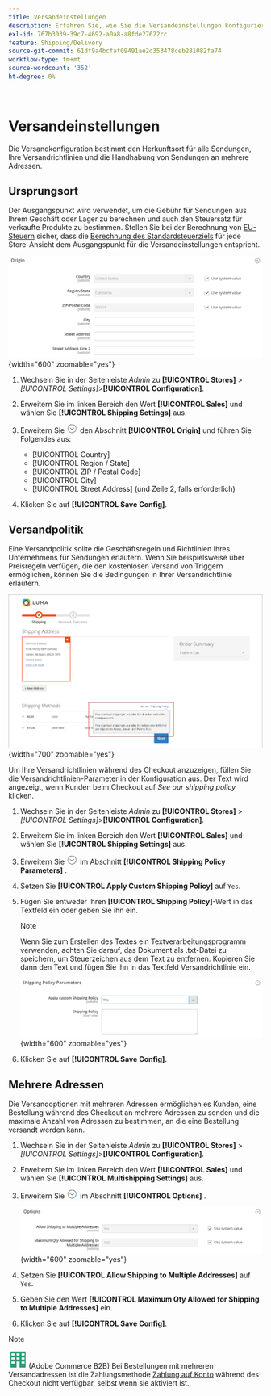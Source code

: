 ```yaml
---
title: Versandeinstellungen
description: Erfahren Sie, wie Sie die Versandeinstellungen konfigurieren, die den Ausgangspunkt und die Versandrichtlinie für Ihren Store definieren.
exl-id: 767b3039-39c7-4692-a0a8-a8fde27622cc
feature: Shipping/Delivery
source-git-commit: 61df9a4bcfaf09491ae2d353478ceb281082fa74
workflow-type: tm+mt
source-wordcount: '352'
ht-degree: 0%

---
```


# Versandeinstellungen

Die Versandkonfiguration bestimmt den Herkunftsort für alle Sendungen, Ihre Versandrichtlinien und die Handhabung von Sendungen an mehrere Adressen.

## Ursprungsort

Der Ausgangspunkt wird verwendet, um die Gebühr für Sendungen aus Ihrem Geschäft oder Lager zu berechnen und auch den Steuersatz für verkaufte Produkte zu bestimmen. Stellen Sie bei der Berechnung von [EU-Steuern](international-tax-guidelines.md#eu-tax-configuration) sicher, dass die [Berechnung des Standardsteuerziels](../configuration-reference/sales/tax.md) für jede Store-Ansicht dem Ausgangspunkt für die Versandeinstellungen entspricht.

![Origin](../configuration-reference/sales/assets/shipping-settings-origin.png){width="600" zoomable="yes"}

1. Wechseln Sie in der Seitenleiste _Admin_ zu **[!UICONTROL Stores]** > _[!UICONTROL Settings]_>**[!UICONTROL Configuration]**.

1. Erweitern Sie im linken Bereich den Wert **[!UICONTROL Sales]** und wählen Sie **[!UICONTROL Shipping Settings]** aus.

1. Erweitern Sie ![Erweiterungsauswahl](../assets/icon-display-expand.png) den Abschnitt **[!UICONTROL Origin]** und führen Sie Folgendes aus:

   - [!UICONTROL Country]
   - [!UICONTROL Region / State]
   - [!UICONTROL ZIP / Postal Code]
   - [!UICONTROL City]
   - [!UICONTROL Street Address] (und Zeile 2, falls erforderlich)

1. Klicken Sie auf **[!UICONTROL Save Config]**.

## Versandpolitik

Eine Versandpolitik sollte die Geschäftsregeln und Richtlinien Ihres Unternehmens für Sendungen erläutern. Wenn Sie beispielsweise über Preisregeln verfügen, die den kostenlosen Versand von Triggern ermöglichen, können Sie die Bedingungen in Ihrer Versandrichtlinie erläutern.

![Versandrichtlinie während der Kasse](./assets/storefront-checkout-shipping-policy.png){width="700" zoomable="yes"}

Um Ihre Versandrichtlinien während des Checkout anzuzeigen, füllen Sie die Versandrichtlinien-Parameter in der Konfiguration aus. Der Text wird angezeigt, wenn Kunden beim Checkout auf _See our shipping policy_ klicken.

1. Wechseln Sie in der Seitenleiste _Admin_ zu **[!UICONTROL Stores]** > _[!UICONTROL Settings]_>**[!UICONTROL Configuration]**.

1. Erweitern Sie im linken Bereich den Wert **[!UICONTROL Sales]** und wählen Sie **[!UICONTROL Shipping Settings]** aus.

1. Erweitern Sie ![Erweiterungsauswahl](../assets/icon-display-expand.png) im Abschnitt **[!UICONTROL Shipping Policy Parameters]** .

1. Setzen Sie **[!UICONTROL Apply Custom Shipping Policy]** auf `Yes`.

1. Fügen Sie entweder Ihren **[!UICONTROL Shipping Policy]**-Wert in das Textfeld ein oder geben Sie ihn ein.

   >[!NOTE]
   >
   >Wenn Sie zum Erstellen des Textes ein Textverarbeitungsprogramm verwenden, achten Sie darauf, das Dokument als .txt-Datei zu speichern, um Steuerzeichen aus dem Text zu entfernen. Kopieren Sie dann den Text und fügen Sie ihn in das Textfeld Versandrichtlinie ein.

   ![Versandrichtlinienparameter](../configuration-reference/sales/assets/shipping-settings-shipping-policy-parameters.png){width="600" zoomable="yes"}

1. Klicken Sie auf **[!UICONTROL Save Config]**.

## Mehrere Adressen

Die Versandoptionen mit mehreren Adressen ermöglichen es Kunden, eine Bestellung während des Checkout an mehrere Adressen zu senden und die maximale Anzahl von Adressen zu bestimmen, an die eine Bestellung versandt werden kann.

1. Wechseln Sie in der Seitenleiste _Admin_ zu **[!UICONTROL Stores]** > _[!UICONTROL Settings]_>**[!UICONTROL Configuration]**.

1. Erweitern Sie im linken Bereich den Wert **[!UICONTROL Sales]** und wählen Sie **[!UICONTROL Multishipping Settings]** aus.

1. Erweitern Sie ![Erweiterungsauswahl](../assets/icon-display-expand.png) im Abschnitt **[!UICONTROL Options]** .

   ![Optionen für die Bereitstellung mehrerer Adressen](../configuration-reference/sales/assets/multishipping-settings-options.png){width="600" zoomable="yes"}

1. Setzen Sie **[!UICONTROL Allow Shipping to Multiple Addresses]** auf `Yes`.

1. Geben Sie den Wert **[!UICONTROL Maximum Qty Allowed for Shipping to Multiple Addresses]** ein.

1. Klicken Sie auf **[!UICONTROL Save Config]**.

>[!NOTE]
>
>![Adobe Commerce B2B](../assets/b2b.svg) (Adobe Commerce B2B) Bei Bestellungen mit mehreren Versandadressen ist die Zahlungsmethode [Zahlung auf Konto](../b2b/enable-basic-features.md#configure-payment-on-account) während des Checkout nicht verfügbar, selbst wenn sie aktiviert ist.
